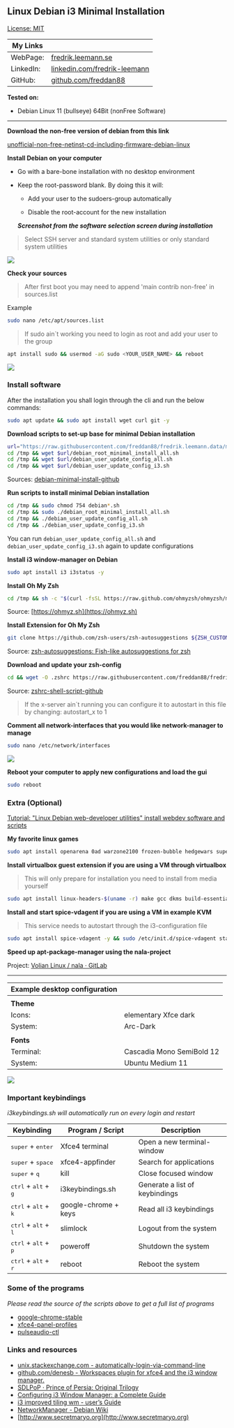 ## Linux Debian i3 Minimal Installation

[License: MIT](https://choosealicense.com/licenses/mit)

| My Links  |                                                                                      |
| --------- | ------------------------------------------------------------------------------------ |
| WebPage:  | [fredrik.leemann.se](https://fredrik.leemann.se)                                     |
| LinkedIn: | [linkedin.com/fredrik-leemann](https://se.linkedin.com/in/fredrik-leemann-821b19110) |
| GitHub:   | [github.com/freddan88](https://github.com/freddan88)                                 |

**Tested on:**

- Debian Linux 11 (bullseye) 64Bit (nonFree Software)

---

**Download the non-free version of debian from this link**

[unofficial-non-free-netinst-cd-including-firmware-debian-linux](https://cdimage.debian.org/cdimage/unofficial/non-free/cd-including-firmware/current/amd64/iso-cd/)

**Install Debian on your computer**

- Go with a bare-bone installation with no desktop environment

- Keep the root-password blank. By doing this it will:

  - Add your user to the sudoers-group automatically

  - Disable the root-account for the new installation

  **_Screenshot from the software selection screen during installation_**

> Select SSH server and standard system utilities or only standard system utilities

![](images/i3-debian-minimal-software-selection-screen.png)

**Check your sources**

> After first boot you may need to append 'main contrib non-free' in sources.list

Example

```bash
sudo nano /etc/apt/sources.list
```

> If sudo ain´t working you need to login as root and add your user to the group

```bash
apt install sudo && usermod -aG sudo <YOUR_USER_NAME> && reboot
```

![](images/i3-debian-minimal-apt-sources.png)

### Install software

After the installation you shall login through the cli and run the below commands:

```bash
sudo apt update && sudo apt install wget curl git -y
```

**Download scripts to set-up base for minimal Debian installation**

```bash
url="https://raw.githubusercontent.com/freddan88/fredrik.leemann.data/main/linux/scripts/debain-minimal-install"
cd /tmp && wget $url/debian_root_minimal_install_all.sh
cd /tmp && wget $url/debian_user_update_config_all.sh
cd /tmp && wget $url/debian_user_update_config_i3.sh
```

Sources: [debian-minimal-install-github](https://github.com/freddan88/fredrik.leemann.data/tree/main/linux/scripts/debian-minimal-install)

**Run scripts to install minimal Debian installation**

```bash
cd /tmp && sudo chmod 754 debian*.sh
cd /tmp && sudo ./debian_root_minimal_install_all.sh
cd /tmp && ./debian_user_update_config_all.sh
cd /tmp && ./debian_user_update_config_i3.sh
```

You can run `debian_user_update_config_all.sh` and `debian_user_update_config_i3.sh` again to update configurations

**Install i3 window-manager on Debian**

```bash
sudo apt install i3 i3status -y
```

**Install Oh My Zsh**

```bash
cd /tmp && sh -c "$(curl -fsSL https://raw.github.com/ohmyzsh/ohmyzsh/master/tools/install.sh)"
```

Source: [https://ohmyz.sh](https://ohmyz.sh)

**Install Extension for Oh My Zsh**

```bash
git clone https://github.com/zsh-users/zsh-autosuggestions ${ZSH_CUSTOM:-~/.oh-my-zsh/custom}/plugins/zsh-autosuggestions
```

Source: [zsh-autosuggestions: Fish-like autosuggestions for zsh](https://github.com/zsh-users/zsh-autosuggestions)

**Download and update your zsh-config**

```bash
cd && wget -O .zshrc https://raw.githubusercontent.com/freddan88/fredrik.leemann.data/main/linux/configurations/shells/zshrc.sh
```

Source: [zshrc-shell-script-github](https://github.com/freddan88/fredrik.leemann.data/blob/main/linux/configurations/shells/zshrc.sh)

> If the x-server ain´t running you can configure it to autostart in this file by changing: autostart_x to 1

**Comment all network-interfaces that you would like network-manager to manage**

```bash
sudo nano /etc/network/interfaces
```

![](images/debian-minimal-install-network.png)

**Reboot your computer to apply new configurations and load the gui**

```bash
sudo reboot
```

### Extra (Optional)

[Tutorial: "Linux Debian web-developer utilities" install webdev software and scripts](../debian-webdev-tutorial.md)

**My favorite linux games**

```bash
sudo apt install openarena 0ad warzone2100 frozen-bubble hedgewars supertux supertuxkart quadrapassel xmoto pinball pinball-table-gnu pinball-table-hurd gnome-nibbles teeworlds -y
```

**Install virtualbox guest extension if you are using a VM through virtualbox**

> This will only prepare for installation you need to install from media yourself

```bash
sudo apt install linux-headers-$(uname -r) make gcc dkms build-essential -y
```

**Install and start spice-vdagent if you are using a VM in example KVM**

> This service needs to autostart through the i3-configuration file

```bash
sudo apt install spice-vdagent -y && sudo /etc/init.d/spice-vdagent start
```

**Speed up apt-package-manager using the nala-project**

Project: [Volian Linux / nala · GitLab](https://gitlab.com/volian/nala)

---

| Example desktop configuration |                           |
| ----------------------------- | ------------------------- |
|                               |                           |
| **Theme**                     |                           |
| Icons:                        | elementary Xfce dark      |
| System:                       | Arc-Dark                  |
|                               |                           |
| **Fonts**                     |                           |
| Terminal:                     | Cascadia Mono SemiBold 12 |
| System:                       | Ubuntu Medium 11          |

![](images/i3-debian-minimal-desktop-example-01.png)

### Important keybindings

_i3keybindings.sh will automatically run on every login and restart_

| Keybinding                                      | Program / Script     | Description                    |
| ----------------------------------------------- | -------------------- | ------------------------------ |
| <kbd>super</kbd> + <kbd>enter</kbd>             | Xfce4 terminal       | Open a new terminal-window     |
| <kbd>super</kbd> + <kbd>space</kbd>             | xfce4-appfinder      | Search for applications        |
| <kbd>super</kbd> + <kbd>q</kbd>                 | kill                 | Close focused window           |
| <kbd>ctrl</kbd> + <kbd>alt</kbd> + <kbd>g</kbd> | i3keybindings.sh     | Generate a list of keybindings |
| <kbd>ctrl</kbd> + <kbd>alt</kbd> + <kbd>k</kbd> | google-chrome + keys | Read all i3 keybindings        |
| <kbd>ctrl</kbd> + <kbd>alt</kbd> + <kbd>l</kbd> | slimlock             | Logout from the system         |
| <kbd>ctrl</kbd> + <kbd>alt</kbd> + <kbd>p</kbd> | poweroff             | Shutdown the system            |
| <kbd>ctrl</kbd> + <kbd>alt</kbd> + <kbd>r</kbd> | reboot               | Reboot the system              |

### Some of the programs

_Please read the source of the scripts above to get a full list of programs_

- [google-chrome-stable](https://dl.google.com/linux/direct/google-chrome-stable_current_amd64.deb)
- [xfce4-panel-profiles](http://ftp.ports.debian.org/debian-ports/pool/main/x/xfce4-panel-profiles)
- [pulseaudio-ctl](https://github.com/graysky2/pulseaudio-ctl)

### Links and resources

- [unix.stackexchange.com - automatically-login-via-command-line](https://unix.stackexchange.com/questions/401759/automatically-login-on-debian-9-2-1-command-line)
- [github.com/denesb - Workspaces plugin for xfce4 and the i3 window manager.](https://github.com/denesb/xfce4-i3-workspaces-plugin)
- [SDLPoP · Prince of Persia: Original Trilogy](https://www.popot.org/get_the_games.php?game=SDLPoP)
- [Configuring i3 Window Manager: a Complete Guide](https://thevaluable.dev/i3-config-mouseless)
- [i3 improved tiling wm - user’s Guide](https://i3wm.org/docs/userguide.html)
- [NetworkManager - Debian Wiki](https://wiki.debian.org/NetworkManager)
- [http://www.secretmaryo.org](http://www.secretmaryo.org)
